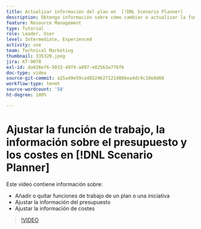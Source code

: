 ```yaml
---
title: Actualizar información del plan en  [!DNL Scenario Planner]
description: Obtenga información sobre cómo cambiar o actualizar la función de trabajo, la información sobre el presupuesto o los costes después de crear un plan o iniciativa en  [!DNL Scenario Planner].
feature: Resource Management
type: Tutorial
role: Leader, User
level: Intermediate, Experienced
activity: use
team: Technical Marketing
thumbnail: 335320.jpeg
jira: KT-9078
exl-id: da426ef6-5033-4974-a897-e82563a776f6
doc-type: video
source-git-commit: a25a49e59ca483246271214886ea4dc9c10e8d66
workflow-type: tm+mt
source-wordcount: '58'
ht-degree: 100%

---
```


# Ajustar la función de trabajo, la información sobre el presupuesto y los costes en [!DNL Scenario Planner]

Este vídeo contiene información sobre:

* Añadir o quitar funciones de trabajo de un plan o una iniciativa
* Ajustar la información del presupuesto
* Ajustar la información de costes

>[!VIDEO](https://video.tv.adobe.com/v/335320/?quality=12&learn=on)
